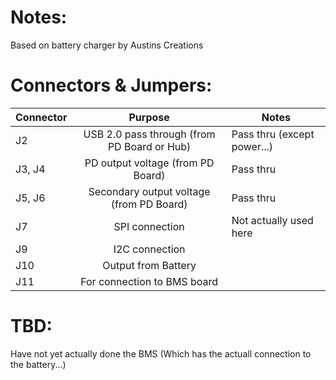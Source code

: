 # Notes:

Based on battery charger by Austins Creations
# Connectors & Jumpers:

| Connector | Purpose                                             | Notes                         |
| --------- |:---------------------------------------------------:| ------------------------------|
| J2        | USB 2.0 pass through (from PD Board or Hub)         | Pass thru (except power...)   |
| J3, J4    | PD output voltage (from PD Board)                   | Pass thru                     |
| J5, J6    | Secondary output voltage (from PD Board)            | Pass thru                     |
| J7        | SPI connection                                      | Not actually used here        |
| J9        | I2C connection                                      |                               |
| J10       | Output from Battery                                 |                               |
| J11       | For connection to BMS board                         |                               |

# TBD:
Have not yet actually done the BMS (Which has the actuall connection to the battery...)
